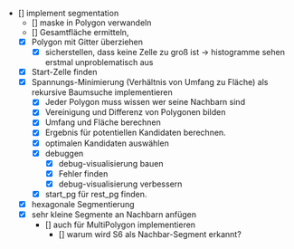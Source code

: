 - [] implement segmentation
    - [] maske in Polygon verwandeln
    - [] Gesamtfläche ermitteln,
    - [x] Polygon mit Gitter überziehen
        - [x] sicherstellen, dass keine Zelle zu groß ist -> histogramme sehen erstmal unproblematisch aus
    - [x] Start-Zelle finden
    - [x] Spannungs-Minimierung (Verhältnis von Umfang zu Fläche) als rekursive Baumsuche implementieren
        - [x] Jeder Polygon muss wissen wer seine Nachbarn sind
        - [x] Vereinigung und Differenz von Polygonen bilden
        - [x] Umfang und Fläche berechnen
        - [x] Ergebnis für potentiellen Kandidaten berechnen.
        - [x] optimalen Kandidaten auswählen
        - [x] debuggen
            - [x] debug-visualisierung bauen
            - [x] Fehler finden
            - [x] debug-visualisierung verbessern
        - [x] start_pg für rest_pg finden.
    - [x] hexagonale Segmentierung
    - [x] sehr kleine Segmente an Nachbarn anfügen
        - [] auch für MultiPolygon implementieren
            - [] warum wird S6 als Nachbar-Segment erkannt?
